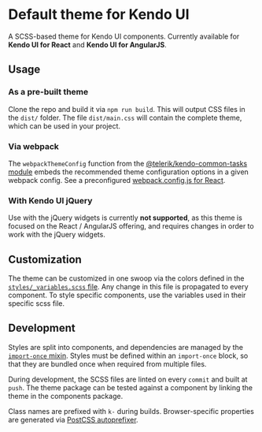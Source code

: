 # Default theme for Kendo UI

A SCSS-based theme for Kendo UI components. Currently available for **Kendo UI for React** and **Kendo UI for AngularJS**.

## Usage

### As a pre-built theme

Clone the repo and build it via `npm run build`. This will output CSS files in the `dist/` folder. The file `dist/main.css` will contain the complete theme, which can be used in your project.

### Via webpack

The `webpackThemeConfig` function from the [@telerik/kendo-common-tasks module](https://github.com/telerik/kendo-common-tasks) embeds the recommended theme configuration options in a given webpack config. See a preconfigured [webpack.config.js for React](examples/react/webpack.config.js).

### With Kendo UI jQuery

Use with the jQuery widgets is currently **not supported**, as this theme is focused on the React / AngularJS offering, and requires changes in order to work with the jQuery widgets.

## Customization

The theme can be customized in one swoop via the colors defined in the [`styles/_variables.scss` file](styles/_variables.scss). Any change in this file is propagated to every component. To style specific components, use the variables used in their specific scss file.

## Development

Styles are split into components, and dependencies are managed by the [`import-once` mixin](styles/mixins/_import-once.scss). Styles must be defined within an `import-once` block, so that they are bundled once when required from multiple files.

During development, the SCSS files are linted on every `commit` and built at `push`. The theme package can be tested against a component by linking the theme in the components package.

Class names are prefixed with `k-` during builds. Browser-specific properties are generated via [PostCSS autoprefixer](https://github.com/postcss/autoprefixer).
